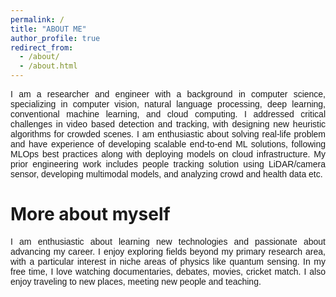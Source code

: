 ```yaml
---
permalink: /
title: "ABOUT ME"
author_profile: true
redirect_from: 
  - /about/
  - /about.html
---
```


<p style="text-align: justify; font-family: Arial, sans-serif;">I am a researcher and engineer with a background in computer science, specializing in computer vision, natural language processing, deep learning, conventional machine learning, and cloud computing. I addressed critical challenges in video based detection and tracking, with designing new heuristic algorithms for crowded scenes. I am enthusiastic about solving real-life problem and have experience of developing scalable end-to-end ML solutions, following MLOps best practices along with deploying models on cloud infrastructure. My prior engineering work includes people tracking solution using LiDAR/camera sensor, developing multimodal models, and analyzing crowd and health data etc.
</p>

More about myself
======

<p style="text-align: justify; font-family: Arial, sans-serif;">I am enthusiastic about learning new technologies and passionate about advancing my career. I enjoy exploring fields beyond my primary research area, with a particular interest in niche areas of physics like quantum sensing. In my free time, I love watching documentaries, debates, movies, cricket match. I also enjoy traveling to new places, meeting new people and teaching.</p>